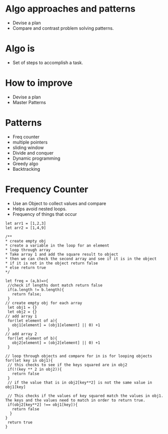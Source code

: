 # Algo approaches and patterns
- Devise a plan
- Compare and contrast problem solving patterns.

# Algo is
- Set of steps to accomplish a task.
 
 # How to improve
 - Devise a plan 
 - Master Patterns

 # Patterns
 - Freq counter
 - multiple pointers
 - sliding window
 - Divide and conquer
 - Dynamic programming 
 - Greedy algo
 - Backtracking

 # Frequency Counter
 - Use an Object to collect values and compare 
 - Helps avoid nested loops.
 - Frequency of things that occur

 ```
let arr1 = [1,2,3]
let arr2 = [1,4,9]

/**
 * create empty obj
 * create a variable in the loop for an element
 * loop through array
 * Take array 1 and add the square result to object
 * then we can check the second array and see if it is in the object
 * if it is not in the object return false
 * else return true
 */

let freq = (a,b)=>{
  //check if lengths dont match return false
  if(a.length != b.length){
    return false;
  }
// create empty obj for each array
  let obj1 = {}
  let obj2 = {}
// add array 1
  for(let element of a){
    obj1[element] = (obj1[element] || 0) +1
  }
// add array 2
  for(let element of b){
    obj2[element] = (obj2[element] || 0) +1
  }

// loop through objects and compare for in is for looping objects
for(let key in obj1){
  // this checks to see if the keys squared are in obj2
  if(!(key ** 2 in obj2)){
    return false
  }
  // if the value that is in obj2[key**2] is not the same value in obj1[key]

  // This checks if the values of key squared match the values in obj1. The keys and the values need to match in order to return true.
  if(obj2[key**2] !== obj1[key]){
    return false
   }
 }
  return true
}

```
